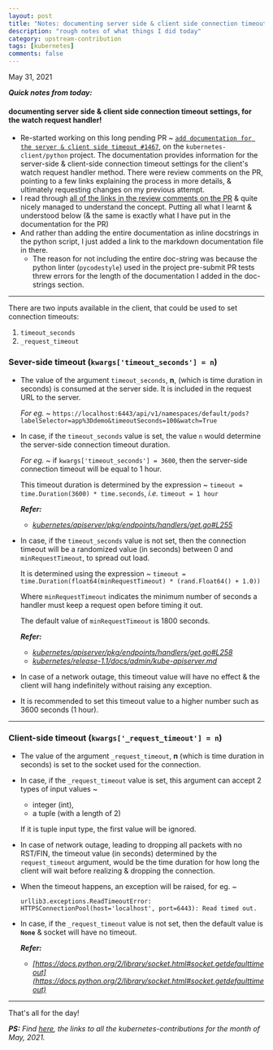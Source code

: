 ```yaml
---
layout: post
title: "Notes: documenting server side & client side connection timeout settings, for the watch request handler #20"
description: "rough notes of what things I did today"
category: upstream-contribution
tags: [kubernetes]
comments: false
---
```


May 31, 2021


***Quick notes from today:***

#### documenting server side & client side connection timeout settings, for the watch request handler!

- Re-started working on this long pending PR ~ [`add documentation for the server & client side timeout #1467`](https://github.com/kubernetes-client/python/pull/1467/files), on the `kubernetes-client/python` project. The documentation provides information for the server-side & client-side connection timeout settings for the client's watch request handler method. There were review comments on the PR, pointing to a few links explaining the process in more details, & ultimately requesting changes on my previous attempt.
- I read through [all of the links in the review comments on the PR](https://github.com/kubernetes-client/python/pull/1467#discussion_r632692426) & quite nicely managed to understand the concept. Putting all what I learnt & understood below (& the same is exactly what I have put in the documentation for the PR)
- And rather than adding the entire documentation as inline docstrings in the python script, I just added a link to the markdown documentation file in there.
   - The reason for not including the entire doc-string was because the python linter (`pycodestyle`) used in the project pre-submit PR tests threw errors for the length of the documentation I added in the doc-strings section.


---

There are two inputs available in the client, that could be used to set connection timeouts:
1. `timeout_seconds`
2. `_request_timeout`

### Sever-side timeout (`kwargs['timeout_seconds'] = n`)

- The value of the argument `timeout_seconds`, **n**, (which is time duration in seconds) is consumed at the server side. It is included in the request URL to the server. 
  
  *For eg.* ~ `https://localhost:6443/api/v1/namespaces/default/pods?labelSelector=app%3Ddemo&timeoutSeconds=100&watch=True`

- In case, if the `timeout_seconds` value is set, the value `n` would determine the server-side connection timeout duration.

  *For eg.* ~ if `kwargs['timeout_seconds'] = 3600`, then the server-side connection timeout will be equal to 1 hour.
  
  This timeout duration is determined by the expression ~ `timeout = time.Duration(3600) * time.seconds`, *i.e.* `timeout = 1 hour`

  ***Refer:*** 
  - *[kubernetes/apiserver/pkg/endpoints/handlers/get.go#L255](https://github.com/kubernetes/apiserver/blob/92392ef22153d75b3645b0ae339f89c12767fb52/pkg/endpoints/handlers/get.go#L255)*

- In case, if the `timeout_seconds` value is not set, then the connection timeout will be a randomized value (in seconds) between 0 and `minRequestTimeout`, to spread out load.

  It is determined using the expression ~ `timeout = time.Duration(float64(minRequestTimeout) * (rand.Float64() + 1.0))`

  Where `minRequestTimeout` indicates the minimum number of seconds a handler must keep a request open before timing it out.
  
  The default value of `minRequestTimeout` is 1800 seconds.

  ***Refer:***
  - *[kubernetes/apiserver/pkg/endpoints/handlers/get.go#L258](https://github.com/kubernetes/apiserver/blob/92392ef22153d75b3645b0ae339f89c12767fb52/pkg/endpoints/handlers/get.go#L258)*
  - *[kubernetes/release-1.1/docs/admin/kube-apiserver.md](https://github.com/kubernetes/kubernetes/blob/release-1.1/docs/admin/kube-apiserver.md)*

- In case of a network outage, this timeout value will have no effect & the client will hang indefinitely without raising any exception.

- It is recommended to set this timeout value to a higher number such as 3600 seconds (1 hour).

---

### Client-side timeout (`kwargs['_request_timeout'] = n`)

- The value of the argument `_request_timeout`, **n** (which is time duration in seconds) is set to the socket used for the connection.

- In case, if the `_request_timeout` value is set, this argument can accept 2 types of input values ~
    - integer (int), 
    - a tuple (with a length of 2)
 
  If it is tuple input type, the first value will be ignored. 

- In case of network outage, leading to dropping all packets with no RST/FIN, the timeout value (in seconds) determined by the `request_timeout` argument, would be the time duration for how long the client will wait before realizing & dropping the connection.

- When the timeout happens, an exception will be raised, for eg. ~
  
  `urllib3.exceptions.ReadTimeoutError: HTTPSConnectionPool(host='localhost', port=6443): Read timed out.`
  
- In case, if the `_request_timeout` value is not set, then the default value is **`None`** & socket will have no timeout.

  ***Refer:***
  - *[https://docs.python.org/2/library/socket.html#socket.getdefaulttimeout](https://docs.python.org/2/library/socket.html#socket.getdefaulttimeout)*

---

That's all for the day!

***PS:** Find [here](https://www.psaggu.com/kubernetes.html#may-2021), the links to all the kubernetes-contributions for the month of May, 2021.*
